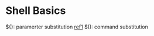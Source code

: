 # Shell Basics

${}: paramerter substitution
[ref1](https://superuser.com/questions/935374/difference-between-and-in-shell-script)
$(): command substitution
